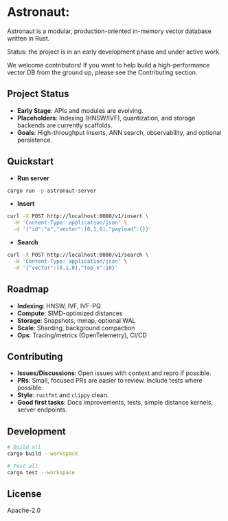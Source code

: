 # Astronaut:

Astronaut is a modular, production-oriented in-memory vector database written in Rust.

Status: the project is in an early development phase and under active work.

We welcome contributors! If you want to help build a high-performance vector DB from the ground up, please see the Contributing section.

## Project Status
- __Early Stage__: APIs and modules are evolving.
- __Placeholders__: Indexing (HNSW/IVF), quantization, and storage backends are currently scaffolds.
- __Goals__: High-throughput inserts, ANN search, observability, and optional persistence.

## Quickstart
- __Run server__
```bash
cargo run -p astronaut-server
```
- __Insert__
```bash
curl -X POST http://localhost:8080/v1/insert \
  -H 'Content-Type: application/json' \
  -d '{"id":"a","vector":[0,1,0],"payload":{}}'
```
- __Search__
```bash
curl -X POST http://localhost:8080/v1/search \
  -H 'Content-Type: application/json' \
  -d '{"vector":[0,1,0],"top_k":10}'
```

## Roadmap 
- __Indexing__: HNSW, IVF, IVF-PQ
- __Compute__: SIMD-optimized distances
- __Storage__: Snapshots, mmap, optional WAL
- __Scale__: Sharding, background compaction
- __Ops__: Tracing/metrics (OpenTelemetry), CI/CD

## Contributing
- __Issues/Discussions__: Open issues with context and repro if possible.
- __PRs__: Small, focused PRs are easier to review. Include tests where possible.
- __Style__: `rustfmt` and `clippy` clean.
- __Good first tasks__: Docs improvements, tests, simple distance kernels, server endpoints.

## Development
```bash
# Build all
cargo build --workspace

# Test all
cargo test --workspace
```

## License
Apache-2.0

